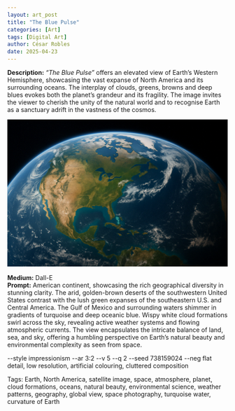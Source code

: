 ```yaml
---
layout: art_post
title: "The Blue Pulse"
categories: [Art]
tags: [Digital Art]
author: César Robles
date: 2025-04-23
---
```

**Description:** *“The Blue Pulse”* offers an elevated view of Earth’s Western Hemisphere, showcasing the vast expanse of North America and its surrounding oceans. The interplay of clouds, greens, browns and deep blues evokes both the planet’s grandeur and its fragility. The image invites the viewer to cherish the unity of the natural world and to recognise Earth as a sanctuary adrift in the vastness of the cosmos.

![The Blue Pulse](/imag/digital_art/the_blue_pulse.png)

**Medium:** Dall-E\
**Prompt:** American continent, showcasing the rich geographical diversity in stunning clarity. The arid, golden-brown deserts of the southwestern United States contrast with the lush green expanses of the southeastern U.S. and Central America. The Gulf of Mexico and surrounding waters shimmer in gradients of turquoise and deep oceanic blue. Wispy white cloud formations swirl across the sky, revealing active weather systems and flowing atmospheric currents. The view encapsulates the intricate balance of land, sea, and sky, offering a humbling perspective on Earth’s natural beauty and environmental complexity as seen from space.

--style impressionism --ar 3:2 --v 5 --q 2 --seed 738159024 --neg flat detail, low resolution, artificial colouring, cluttered composition

Tags: Earth, North America, satellite image, space, atmosphere, planet, cloud formations, oceans, natural beauty, environmental science, weather patterns, geography, global view, space photography, turquoise water, curvature of Earth